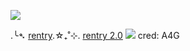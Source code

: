 ![](https://cdn.discordapp.com/attachments/292527415941398528/1062109505892139059/github.gif)

.╰➴ [rentry](https://rentry.co/SpokelsHere).☆₊˚⊹. [rentry 2.0](https://rentry.co/roshambogamess) ![](https://cdn.discordapp.com/emojis/1050897432415850548.gif?size=44&quality=lossless) cred: A4G
